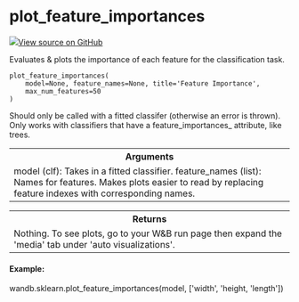 # plot_feature_importances



[![](https://www.tensorflow.org/images/GitHub-Mark-32px.png)View source on GitHub](https://www.github.com/wandb/client/tree/v0.10.27/wandb/sklearn/__init__.py#L582-L667)




Evaluates & plots the importance of each feature for the classification task.

<pre><code>plot_feature_importances(
    model=None, feature_names=None, title=&#x27;Feature Importance&#x27;,
    max_num_features=50
)</code></pre>




Should only be called with a fitted classifer (otherwise an error is thrown).
Only works with classifiers that have a feature_importances_ attribute, like trees.

<!-- Tabular view -->
<table>
<tr><th>Arguments</th></tr>
<tr>
<td>
model (clf): Takes in a fitted classifier.
feature_names (list): Names for features. Makes plots easier to read by
replacing feature indexes with corresponding names.
</td>
</tr>

</table>



<!-- Tabular view -->
<table>
<tr><th>Returns</th></tr>
<tr>
<td>
Nothing. To see plots, go to your W&B run page then expand the 'media' tab
under 'auto visualizations'.
</td>
</tr>

</table>



#### Example:

wandb.sklearn.plot_feature_importances(model, ['width', 'height, 'length'])
